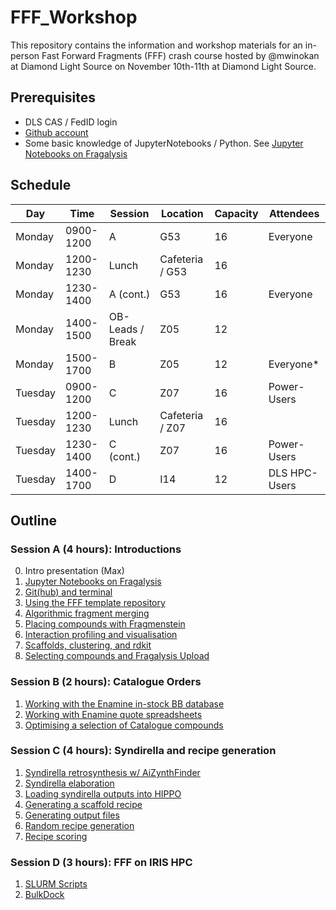 # FFF_Workshop

This repository contains the information and workshop materials for an in-person Fast Forward Fragments (FFF) crash course hosted by @mwinokan at Diamond Light Source on November 10th-11th at Diamond Light Source.

## Prerequisites

- DLS CAS / FedID login
- [Github account](https:/github.com/signup)
- Some basic knowledge of JupyterNotebooks / Python. See [Jupyter Notebooks on Fragalysis](A1_NOTEBOOKS.md)

## Schedule


|     Day |   Time    |     Session      |    Location     | Capacity | Attendees |
|---------|-----------|------------------|-----------------|----------|-----------|
| Monday  | 0900-1200 | A                | G53             |       16 | Everyone |
| Monday  | 1200-1230 | Lunch            | Cafeteria / G53 |       16 |  |
| Monday  | 1230-1400 | A (cont.)        | G53             |       16 | Everyone |
| Monday  | 1400-1500 | OB-Leads / Break | Z05             |       12 |  |
| Monday  | 1500-1700 | B                | Z05             |       12 | Everyone* |
| Tuesday | 0900-1200 | C                | Z07             |       16 | Power-Users |
| Tuesday | 1200-1230 | Lunch            | Cafeteria / Z07 |       16 |  |
| Tuesday | 1230-1400 | C (cont.)        | Z07             |       16 | Power-Users |
| Tuesday | 1400-1700 | D                | I14             |       12 | DLS HPC-Users |

## Outline

### Session A (4 hours): Introductions

0. Intro presentation (Max)
1. [Jupyter Notebooks on Fragalysis](docs/A1_NOTEBOOKS.md)
2. [Git(hub) and terminal](docs/A2_GIT_AND_TERMINAL.md)
3. [Using the FFF template repository](docs/A3_FFF_TEMPLATE.md)
4. [Algorithmic fragment merging](docs/A4_MERGING.md)
5. [Placing compounds with Fragmenstein](docs/A5_PLACEMENT.md)
6. [Interaction profiling and visualisation](docs/A6_INTERACTIONS.md)
7. [Scaffolds, clustering, and rdkit](docs/A7_CHEMINFORMATICS.md)
8. [Selecting compounds and Fragalysis Upload](docs/A8_SELECTIONS.md)

### Session B (2 hours): Catalogue Orders

1. [Working with the Enamine in-stock BB database](docs/B1_BB_QUOTE.md)
2. [Working with Enamine quote spreadsheets](docs/B2_REAL_QUOTE.md)
3. [Optimising a selection of Catalogue compounds](docs/B3_CATALOGUE_SELECT.md)

### Session C (4 hours): Syndirella and recipe generation

1. [Syndirella retrosynthesis w/ AiZynthFinder](docs/C1_RETROSYNTHESIS.md)
2. [Syndirella elaboration](docs/C2_ELABORATIONS.md)
3. [Loading syndirella outputs into HIPPO](docs/C3_LOAD_SYNDIRELLA.md)
4. [Generating a scaffold recipe](docs/C4_SCAFFOLD_RECIPE.md)
5. [Generating output files](docs/C5_RECIPE_OUTPUTS.md)
6. [Random recipe generation](docs/C6_RGEN.md)
7. [Recipe scoring](docs/C7_SCORING.md)

### Session D (3 hours): FFF on IRIS HPC

1. [SLURM Scripts](D1_SLURM.md)
2. [BulkDock](D2_BULKDOCK.md)
